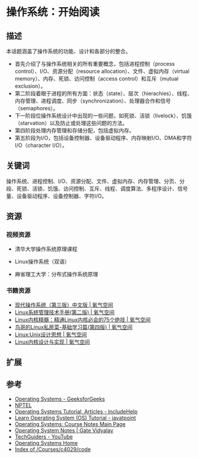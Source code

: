 # 操作系统：开始阅读

## 描述

本话题涵盖了操作系统的功能、设计和各部分的整合。

- 首先介绍了与操作系统相关的所有重要概念，包括进程控制（process control）、I/O、资源分配（resource allocation）、文件、虚拟内存（virtual memory）、内存、死锁、访问控制（access control）和互斥（mutual exclusion）。
- 第二阶段着眼于进程的所有方面：状态（state）、层次（hierachies）、线程、内存管理、进程调度、同步（synchronization）、处理器合作和信号（semaphores）。
- 下一阶段位操作系统设计中出现的一些问题，如死锁、活锁（livelock）、饥饿（starvation）以及防止或处理这些问题的方法。
- 第四阶段处理内存管理和存储分配，包括虚拟内存。
- 第五阶段为I/O，包括设备控制器、设备驱动程序、内存映射I/O、DMA和字符I/O（character I/O）。

## 关键词

操作系统、进程控制、I/O、资源分配、文件、虚拟内存、内存管理、分页、分段、死锁、活锁、饥饿、访问控制、互斥、线程、调度算法、多程序设计、信号量、设备驱动程序、设备控制器、字符I/O。

## 资源

### 视频资源

- 清华大学操作系统原理课程

<Bilibili id="BV1uW411f72n"/>

- Linux操作系统（双语）

<Bilibili id="BV1bf4y147PZ"/>

- 麻省理工大学：分布式操作系统原理

<Bilibili id="av45207204"/>

### 书籍资源

- [现代操作系统（第三版）中文版 | 氧气空间](https://ox.jonsam.site/book/e7b697/)
- [Linux系统管理技术手册(第二版) | 氧气空间](https://ox.jonsam.site/book/0e2c74/)
- [Linux内核精髓：精通Linux内核必会的75个绝技 | 氧气空间](https://ox.jonsam.site/book/177a42/)
- [鸟哥的Linux私房菜-基础学习篇(第四版) | 氧气空间](https://ox.jonsam.site/book/410dc4/)
- [Linux:Unix设计思想 | 氧气空间](https://ox.jonsam.site/book/567c84/)
- [Linux内核设计与实现 | 氧气空间](https://ox.jonsam.site/book/a248d6/)

## 扩展

## 参考

- [Operating Systems - GeeksforGeeks](https://www.geeksforgeeks.org/operating-systems/?ref=lbp)
- [NPTEL](https://nptel.ac.in/courses/106108101)
- [Operating Systems Tutorial, Articles - IncludeHelp](https://www.includehelp.com/operating-systems/)
- [Learn Operating System (OS) Tutorial - javatpoint](https://www.javatpoint.com/os-tutorial)
- [Operating Systems: Course Notes Main Page](https://www.cs.uic.edu/~jbell/CourseNotes/OperatingSystems/)
- [Operating System Notes | Gate Vidyalay](https://www.gatevidyalay.com/operating-system/)
- [TechGuiders - YouTube](https://www.youtube.com/channel/UC3GFmxeJmhRfK0hyWLIqsPg)
- [Operating Systems Home](http://gauss.ececs.uc.edu/Courses/c4029/)
- [Index of /Courses/c4029/code](http://gauss.ececs.uc.edu/Courses/c4029/code/)
